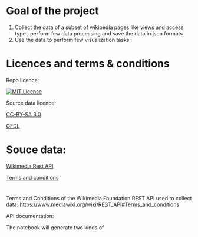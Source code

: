 
# Goal of the project

1. Collect the data of a subset of wikipedia pages like views and access type , perform few data processing and save the data in json formats. 
2. Use the data to perform few visualization tasks.

# Licences and terms & conditions

Repo licence:

[![MIT License][license-shield]][license-url]

Source data licence:

[CC-BY-SA 3.0](https://creativecommons.org/licenses/by-sa/3.0/) 

[GFDL](https://www.gnu.org/copyleft/fdl.html) 

# Souce data:

[Wikimedia Rest API](https://drive.google.com/file/d/1gtFZAjRoOShsqZKuNhiiSn9Ko4ky-CSC/view)

[Terms and conditions](https://www.mediawiki.org/wiki/REST_API#Terms_and_conditions)

#



Terms and Conditions of the Wikimedia Foundation REST API used to collect data:
https://www.mediawiki.org/wiki/REST_API#Terms_and_conditions

API documentation: 

The notebook will generate two kinds of  

<!-- MARKDOWN LINKS & IMAGES -->
<!-- https://www.markdownguide.org/basic-syntax/#reference-style-links -->
[license-url]:https://github.com/khirodsahoo93/data-512-homework_1/blob/main/LICENSE
[license-shield]: https://img.shields.io/github/license/othneildrew/Best-README-Template.svg?style=for-the-badge
